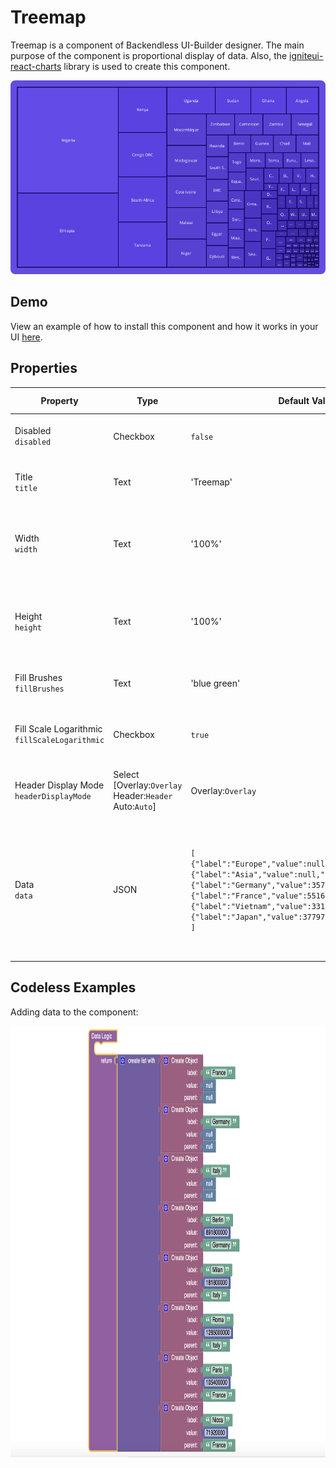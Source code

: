 # Treemap
Treemap is a component of Backendless UI-Builder designer. The main purpose of the component is proportional display of data. Also, the [igniteui-react-charts](https://www.infragistics.com/products/ignite-ui-react/react/components/charts/types/treemap-chart) library is used to create this component.

<p align="center">
  <img alt="main thumbnail" src="./thumbnail.png" width="720"/>
</p>

## Demo

View an example of how to install this component and how it works in your UI [here](https://app.arcade.software/share/cEh8LIICH9hiF2p72wlb).

## Properties

| Property                                          | Type                                                           | Default Value                                                                                                                                                                                                                                                                                                                                            | Logic                        | Data Binding | UI Setting | Description                                                                                                                                                                                          |
|---------------------------------------------------|----------------------------------------------------------------|----------------------------------------------------------------------------------------------------------------------------------------------------------------------------------------------------------------------------------------------------------------------------------------------------------------------------------------------------------|------------------------------|--------------|------------|------------------------------------------------------------------------------------------------------------------------------------------------------------------------------------------------------|
| Disabled<br/>`disabled`                           | Checkbox                                                       | `false`                                                                                                                                                                                                                                                                                                                                                  | Disabled Logic               | YES          | YES        | This handler allows you to disable a component.                                                                                                                                                      |
| Title<br/>`title`                                 | Text                                                           | 'Treemap'                                                                                                                                                                                                                                                                                                                                                | Title Logic                  | YES          | YES        | This handler allows you to specify a title for the component.                                                                                                                                        |
| Width<br/>`width`                                 | Text                                                           | '100%'                                                                                                                                                                                                                                                                                                                                                   | Width Logic                  | YES          | YES        | This handler allows you to specify the component's width in pixels(px) or percentages(%).                                                                                                            |
| Height<br/>`height`                               | Text                                                           | '100%'                                                                                                                                                                                                                                                                                                                                                   | Height Logic                 | YES          | YES        | This handler allows you to specify the component's height in pixels(px) or percentages(%).                                                                                                           |
| Fill Brushes<br/>`fillBrushes`                    | Text                                                           | 'blue green'                                                                                                                                                                                                                                                                                                                                             | Fill Brushes Logic           | YES          | YES        | This handler allows you to specify the fill brushes.                                                                                                                                                 |
| Fill Scale Logarithmic<br/>`fillScaleLogarithmic` | Checkbox                                                       | `true`                                                                                                                                                                                                                                                                                                                                                   | Fill Scale Logarithmic Logic | YES          | YES        | This handler allows you to control the logarithmic fill scale.                                                                                                                                       |
| Header Display Mode<br/>`headerDisplayMode`       | Select [Overlay:`Overlay`<br/>Header:`Header`<br/>Auto:`Auto`] | Overlay:`Overlay`                                                                                                                                                                                                                                                                                                                                        | Header Display Mode Logic    | YES          | YES        | This handler allows you to specify the header display mode.                                                                                                                                          |
| Data<br/>`data`                                   | JSON                                                           | `[`<br/>`{"label":"Europe","value":null,"parent":null},`<br/>`{"label":"Asia","value":null,"parent":null}`<br/>`{"label":"Germany","value":357588,"parent":"Europe"}`<br/>`{"label":"France","value":551695,"parent":"Europe"}`<br/>`{"label":"Vietnam","value":331690 ,"parent":"Asia"}`<br/>`{"label":"Japan","value":377973,"parent":"Asia"}`<br/>`]` | Data Logic                   | YES          | YES        | This handler allows you to add data to the component. Watch [Codeless Examples](#examples). Signature of data: list of objects {label: `String`, value: `Number \| null`, parent: `String \| null`}. |

## <a id="examples"></a> Codeless Examples

Adding data to the component:

<img alt="adding-data" height="690" src="./example-images/adding-data.png" width="900"/>
